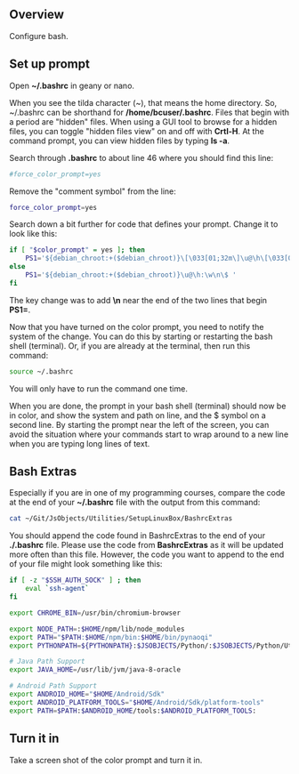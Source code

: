 ## Overview

Configure bash.

## Set up prompt

Open **~/.bashrc** in geany or nano.

When you see the tilda character (~), that means the home directory. So, ~/.bashrc can be shorthand for **/home/bcuser/.bashrc**. Files that begin with a period are "hidden" files. When using a GUI tool to browse for a hidden files, you can toggle "hidden files view" on and off with **Crtl-H**. At the command prompt, you can view hidden files by typing **ls -a**.

Search through **.bashrc** to about line 46 where you should find this line:

```bash
#force_color_prompt=yes
```

Remove the "comment symbol" from the line:

```bash
force_color_prompt=yes
```

Search down a bit further for code that defines your prompt. Change it to look like this:

```bash
if [ "$color_prompt" = yes ]; then
    PS1='${debian_chroot:+($debian_chroot)}\[\033[01;32m\]\u@\h\[\033[00m\]:\[\033[01;34m\]\w\[\033[00m\]\n\$ '
else
    PS1='${debian_chroot:+($debian_chroot)}\u@\h:\w\n\$ '
fi
```

The key change was to add **\n** near the end of the two lines that begin **PS1=**.

Now that you have turned on the color prompt, you need to notify the system of the change. You can do this by starting or restarting the bash shell (terminal). Or, if you are already at the terminal, then run this command:

```bash
source ~/.bashrc
```

You will only have to run the command one time.

When you are done, the prompt in your bash shell (terminal) should now be in color, and show the system and path on line, and the $ symbol on a second line. By starting the prompt near the left of the screen, you can avoid the situation where your commands start to wrap around to a new line when you are typing long lines of text.

## Bash Extras

Especially if you are in one of my programming courses, compare the code at the end of your **~/.bashrc** file with the output from this command:

```bash
cat ~/Git/JsObjects/Utilities/SetupLinuxBox/BashrcExtras
```

You should append the code found in BashrcExtras to the end of your **./.bashrc** file. Please use the code from **BashrcExtras** as it will be updated more often than this file. However, the code you want to append to the end of your file might look something like this:

```bash
if [ -z "$SSH_AUTH_SOCK" ] ; then
    eval `ssh-agent`
fi

export CHROME_BIN=/usr/bin/chromium-browser

export NODE_PATH=:$HOME/npm/lib/node_modules
export PATH="$PATH:$HOME/npm/bin:$HOME/bin/pynaoqi"
export PYTHONPATH=${PYTHONPATH}:$JSOBJECTS/Python/:$JSOBJECTS/Python/Utils/:$HOME/bin/pynao

# Java Path Support
export JAVA_HOME=/usr/lib/jvm/java-8-oracle

# Android Path Support
export ANDROID_HOME="$HOME/Android/Sdk"
export ANDROID_PLATFORM_TOOLS="$HOME/Android/Sdk/platform-tools"
export PATH=$PATH:$ANDROID_HOME/tools:$ANDROID_PLATFORM_TOOLS:
```

## Turn it in

Take a screen shot of the color prompt and turn it in.
